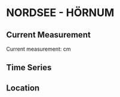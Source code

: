 # NORDSEE - HÖRNUM

## Current Measurement

Current measurement: <Value topic="rivers/pegel-online/NORDSEE/HÖRNUM/measurementValue"/> cm

## Time Series

<TimeSeries topic="rivers/pegel-online/NORDSEE/HÖRNUM/measurementValue" period="week" />

## Location

<WorldMap>
  <Marker lat="54.75809311391088" lon="8.29603456323715" labelTopic="rivers/pegel-online/NORDSEE/HÖRNUM" />
</WorldMap>
